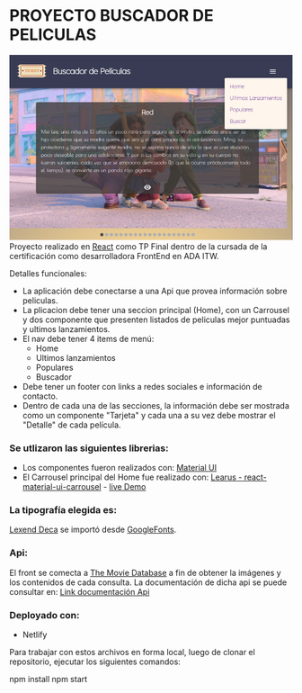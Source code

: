 # PROYECTO BUSCADOR DE PELICULAS
![Home-Buscador-peliculas](./src/assets/foto-readme.png)
Proyecto realizado  en [React](https://reactjs.org/) como TP Final dentro de la cursada de la certificación como desarrolladora FrontEnd en ADA ITW.

Detalles funcionales:
- La aplicación debe conectarse a una Api que provea información sobre peliculas.
- La plicacion debe tener una seccion principal (Home), con un Carrousel y dos componente que presenten listados de peliculas mejor puntuadas y ultimos lanzamientos.
- El nav debe tener 4 items de menú:
  -  Home
  -  Ultimos lanzamientos
  - Populares
  - Buscador
- Debe tener un footer con links a redes sociales e información de contacto.
- Dentro de cada una de las secciones, la información debe ser mostrada como un componente "Tarjeta" y cada una a su vez debe mostrar el "Detalle" de cada película.

### Se utlizaron las siguientes librerias:
* Los componentes fueron realizados con: [Material UI](https://mui.com/)
* El Carrousel principal del Home fue realizado con: [Learus - react-material-ui-carrousel](https://github.com/Learus/react-material-ui-carousel) - [live Demo](https://learus.github.io/react-material-ui-carousel/)

### La tipografía elegida es:
[Lexend Deca](https://fonts.google.com/specimen/Lexend+Deca?preview.size=35&category=Sans+Serif&preview.text=Buscador%20de%20pel%C3%ADculas&preview.text_type=custom) se importó desde [GoogleFonts](https://fonts.google.com/?preview.size=35).

### Api:
El front se comecta a [The Movie Database](https://www.themoviedb.org/) a fin de obtener la imágenes y los contenidos de cada consulta.
La documentación de dicha api se puede consultar en: [Link documentación Api](https://developers.themoviedb.org/3/movies)

### Deployado con:
- Netlify

Para trabajar con estos archivos en forma local, luego de clonar el repositorio, ejecutar los siguientes comandos:

npm install
npm start